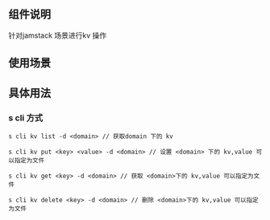 ## 组件说明
针对jamstack 场景进行kv 操作
## 使用场景

## 具体用法


### s cli 方式

```
s cli kv list -d <domain> // 获取domain 下的 kv

```
```
s cli kv put <key> <value> -d <domain> // 设置 <domain> 下的 kv,value 可以指定为文件

```
```
s cli kv get <key> -d <domain> // 获取 <domain>下的 kv,value 可以指定为文件

```

```
s cli kv delete <key> -d <domain> // 删除 <domain>下的 kv,value 可以指定为文件

```



